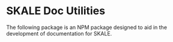 # SKALE Doc Utilities

The following package is an NPM package designed to aid in the development of documentation for SKALE.